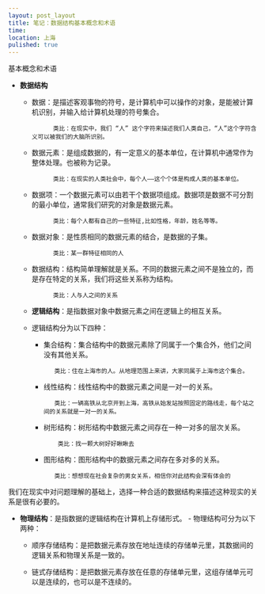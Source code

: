 ```yaml
---
layout: post_layout
title: 笔记：数据结构基本概念和术语
time:
location: 上海
pulished: true
---
```


基本概念和术语
- **数据结构**
    - 数据：是描述客观事物的符号，是计算机中可以操作的对象，是能被计算机识别，并输入给计算机处理的符号集合。
            
                类比：在现实中，我们 “人” 这个字符来描述我们人类自己，“人”这个字符含义可以被我们的大脑所识别。
    
    - 数据元素：是组成数据的，有一定意义的基本单位，在计算机中通常作为整体处理。也被称为记录。
            
                类比：在现实的人类社会中，每个人——这个个体是构成人类的基本单位。

    - 数据项：一个数据元素可以由若干个数据项组成。数据项是数据不可分割的最小单位，通常我们研究的对象是数据元素。
            
                类比：每个人都有自己的一些特征,比如性格，年龄，姓名等等。
            
    - 数据对象：是性质相同的数据元素的结合，是数据的子集。
            
                类比：某一群特征相同的人

    - 数据结构：结构简单理解就是关系。不同的数据元素之间不是独立的，而是存在特定的关系，我们将这些关系称为结构。
            
                类比：人与人之间的关系

   - **逻辑结构**：是指数据对象中数据元素之间在逻辑上的相互关系。
    - 逻辑结构分为以下四种：
       - 集合结构：集合结构中的数据元素除了同属于一个集合外，他们之间没有其他关系。
            
                类比：住在上海市的人。从地理范围上来讲，大家同属于上海市这个集合。
       
       - 线性结构：线性结构中的数据元素之间是一对一的关系。
            
                类比：一辆高铁从北京开到上海，高铁从始发站按照固定的路线走，每个站之间的关系就是一对一的关系。
       
       - 树形结构：树形结构中数据元素之间存在一种一对多的层次关系。
           
                 类比：找一颗大树好好瞅瞅去

       - 图形结构：图形结构中的数据元素之间存在多对多的关系。
    
                类比：想想现在社会复杂的男女关系，相信你对此结构会深有体会的

我们在现实中对问题理解的基础上，选择一种合适的数据结构来描述这种现实的关系是很有必要的。


   - **物理结构**：是指数据的逻辑结构在计算机上存储形式。
    - 物理结构可分为以下两种：
    
      - 顺序存储结构：是把数据元素存放在地址连续的存储单元里，其数据间的逻辑关系和物理关系是一致的。
    
      - 链式存储结构：是把数据元素存放在任意的存储单元里，这组存储单元可以是连续的，也可以是不连续的。 
